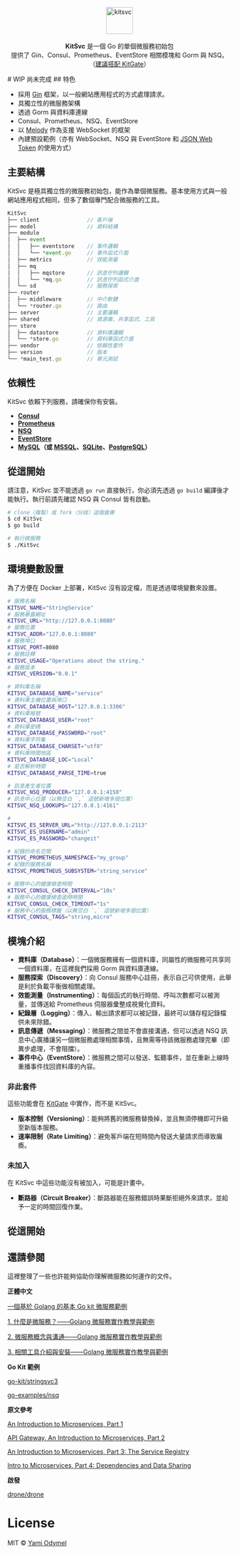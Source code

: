 <p align="center">
  <img src="https://cloud.githubusercontent.com/assets/7308718/21562106/97c9ad20-ceb0-11e6-960a-664fa507bd68.png" alt="kitsvc" width="60">
  <br><br><strong>KitSvc</strong> 是一個 Go 的單個微服務初始包 <br>提供了 Gin、Consul、Prometheus、EventStore 相關模塊和 Gorm 與 NSQ。（<a href="https://github.com/TeaMeow/KitGate">建議搭配 KitGate</a>）
</p> 
# WIP 尚未完成
## 特色

- 採用 [Gin](https://github.com/gin-gonic/gin) 框架，以一般網站應用程式的方式處理請求。
- 具獨立性的微服務架構
- 透過 Gorm 與資料庫連線
- Consul、Prometheus、NSQ、EventStore
- 以 [Melody](https://github.com/olahol/melody) 作為支援 WebSocket 的框架
- 內建預設範例（亦有 WebSocket、NSQ 與 EventStore 和 [JSON Web Token](jwt.io) 的使用方式）

## 主要結構

KitSvc 是極具獨立性的微服務初始包，能作為單個微服務。基本使用方式與一般網站應用程式相同，但多了數個專門配合微服務的工具。

```js
KitSvc
├── client               // 客戶端
├── model                // 資料結構
├── module
│  ├── event
│  │   ├── eventstore    // 事件邏輯
│  │   └── *event.go     // 事件函式介面
│  ├── metrics           // 效能測量
│  ├── mq
│  │   ├── mqstore       // 訊息佇列邏輯
│  │   └── *mq.go        // 訊息佇列函式介面
│  └── sd                // 服務探索
├── router
│  ├── middleware        // 中介軟體
│  └── *router.go        // 路由
├── server               // 主要邏輯   
├── shared               // 資源庫、共享函式、工具
├── store
│  ├── datastore         // 資料庫邏輯
│  └── *store.go         // 資料庫函式介面
├── vendor               // 依賴性套件
├── version              // 版本
└── *main_test.go        // 單元測試
```

## 依賴性

KitSvc 依賴下列服務，請確保你有安裝。

* **[Consul](https://www.consul.io/)**
* **[Prometheus](https://prometheus.io/)**
* **[NSQ](http://nsq.io/)**
* **[EventStore](https://geteventstore.com/)**
* **[MySQL](https://www.mysql.com/downloads/)（或 [MSSQL](https://www.microsoft.com/zh-tw/server-cloud/products/sql-server/overview.aspx)、[SQLite](https://sqlite.org/)、[PostgreSQL](https://www.postgresql.org/)）**

## 從這開始

請注意，KitSvc 並不能透過 `go run` 直接執行，你必須先透過 `go build` 編譯後才能執行。執行前請先確認 NSQ 與 Consul 皆有啟動。

```bash
# clone（複製）或 fork（分歧）這個倉庫
$ cd KitSvc
$ go build

# 執行微服務
$ ./KitSvc
```

## 環境變數設置

為了方便在 Docker 上部署，KitSvc 沒有設定檔，而是透過環境變數來設置。

```bash
# 服務名稱
KITSVC_NAME="StringService"
# 服務暴露網址
KITSVC_URL="http://127.0.0.1:8080"
# 服務位置
KITSVC_ADDR="127.0.0.1:8080"
# 服務埠口
KITSVC_PORT=8080
# 服務註釋
KITSVC_USAGE="Operations about the string."
# 服務版本
KITSVC_VERSION="0.0.1"

# 資料庫名稱
KITSVC_DATABASE_NAME="service"
# 資料庫主機位置與埠口
KITSVC_DATABASE_HOST="127.0.0.1:3306"
# 資料庫帳號
KITSVC_DATABASE_USER="root"
# 資料庫密碼
KITSVC_DATABASE_PASSWORD="root"
# 資料庫字符集
KITSVC_DATABASE_CHARSET="utf8"
# 資料庫時間地區
KITSVC_DATABASE_LOC="Local"
# 是否解析時間
KITSVC_DATABASE_PARSE_TIME=true

# 訊息產生者位置
KITSVC_NSQ_PRODUCER="127.0.0.1:4150"
# 訊息中心位置（以無空白 `,` 逗號新增多個位置）
KITSVC_NSQ_LOOKUPS="127.0.0.1:4161"

#
KITSVC_ES_SERVER_URL="http://127.0.0.1:2113"
KITSVC_ES_USERNAME="admin"
KITSVC_ES_PASSWORD="changeit"

# 紀錄的命名空間
KITSVC_PROMETHEUS_NAMESPACE="my_group"
# 紀錄的服務名稱
KITSVC_PROMETHEUS_SUBSYSTEM="string_service"

# 服務中心的健康檢查時間
KITSVC_CONSUL_CHECK_INTERVAL="10s"
# 服務中心的健康檢查逾時時間
KITSVC_CONSUL_CHECK_TIMEOUT="1s"
# 服務中心的服務標籤（以無空白 `,` 逗號新增多個位置）
KITSVC_CONSUL_TAGS="string,micro"
```

## 模塊介紹

* **資料庫（Database）**：一個微服務擁有一個資料庫，同屬性的微服務可共享同一個資料庫，在這裡我們採用 Gorm 與資料庫連線。
* **服務探索（Discovery）**：向 Consul 服務中心註冊，表示自己可供使用，此舉是利於負載平衡做相關處理。
* **效能測量（Instrumenting）**：每個函式的執行時間、呼叫次數都可以被測量，並傳送給 Prometheus 伺服器彙整成視覺化資料。
* **紀錄層（Logging）**：傳入、輸出請求都可以被記錄，最終可以儲存程記錄檔供未來除錯。
* **訊息傳遞（Messaging）**：微服務之間並不會直接溝通，但可以透過 NSQ 訊息中心廣播讓另一個微服務處理相關事情，且無需等待該微服務處理完畢（即異步處理，不會阻擋）。
* **事件中心（EventStore）**：微服務之間可以發送、監聽事件，並在重新上線時重播事件找回資料庫的內容。

### 非此套件

這些功能會在 [KitGate](https://github.com/TeaMeow/KitGate/) 中實作，而不是 KitSvc。

* **版本控制（Versioning）**：能夠將舊的微服務替換掉，並且無須停機即可升級至新版本服務。
* **速率限制（Rate Limiting）**：避免客戶端在短時間內發送大量請求而導致癱瘓。

### 未加入

在 KitSvc 中這些功能沒有被加入，可能是計畫中。

* **斷路器（Circuit Breaker）**：斷路器能在服務錯誤時果斷拒絕外來請求，並給予一定的時間回復作業。

## 從這開始

## 還請參閱

這裡整理了一些也許能夠協助你理解微服務如何運作的文件。

**正體中文**

[一個基於 Golang 的基本 Go kit 微服務範例](https://yami.io/go-kit-example/)

[1. 什麼是微服務？——Golang 微服務實作教學與範例](https://yami.io/golang-microservice-1/)

[2. 微服務概念與溝通——Golang 微服務實作教學與範例](https://yami.io/golang-microservice-2/)

[3. 相關工具介紹與安裝——Golang 微服務實作教學與範例](https://yami.io/golang-microservice-3/)

**Go Kit 範例**

[go-kit/stringsvc3](https://github.com/go-kit/kit/tree/master/examples/stringsvc3)

[go-examples/nsq](https://github.com/ibmendoza/go-examples/tree/master/nsq)

**原文參考**

[An Introduction to Microservices, Part 1](https://auth0.com/blog/an-introduction-to-microservices-part-1/)

[API Gateway. An Introduction to Microservices, Part 2](https://auth0.com/blog/an-introduction-to-microservices-part-2-API-gateway/)

[An Introduction to Microservices, Part 3: The Service Registry](https://auth0.com/blog/an-introduction-to-microservices-part-3-the-service-registry/)

[Intro to Microservices, Part 4: Dependencies and Data Sharing](https://auth0.com/blog/introduction-to-microservices-part-4-dependencies/)

**啟發**

[drone/drone](https://github.com/drone/drone)

# License

MIT &copy; [Yami Odymel](https://github.com/YamiOdymel)